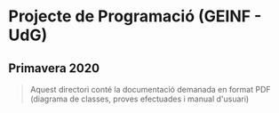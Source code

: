 # Projecte de Programació (GEINF - UdG)

## Primavera 2020

> Aquest directori conté la documentació demanada en format PDF (diagrama de classes, proves efectuades i manual d'usuari)
